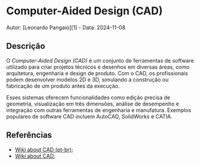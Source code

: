 # Computer-Aided Design (CAD)

Autor: [Leonardo Pangaio][1] - Data: 2024-11-08

## Descrição

O *Computer-Aided Design (CAD)* é um conjunto de ferramentas de software utilizado para criar projetos técnicos e desenhos em diversas áreas, como arquitetura, engenharia e design de produto. Com o CAD, os profissionais podem desenvolver modelos 2D e 3D, simulando a construção ou fabricação de um produto antes da execução.

Esses sistemas oferecem funcionalidades como edição precisa de geometria, visualização em três dimensões, análise de desempenho e integração com outras ferramentas de engenharia e manufatura. Exemplos populares de software CAD incluem AutoCAD, SolidWorks e CATIA.

## Referências

- [Wiki about CAD (pt-br)](https://pt.wikipedia.org/wiki/Desenho_assistido_por_computador);
- [Wiki about CAD](https://en.wikipedia.org/wiki/Computer-aided_design);
